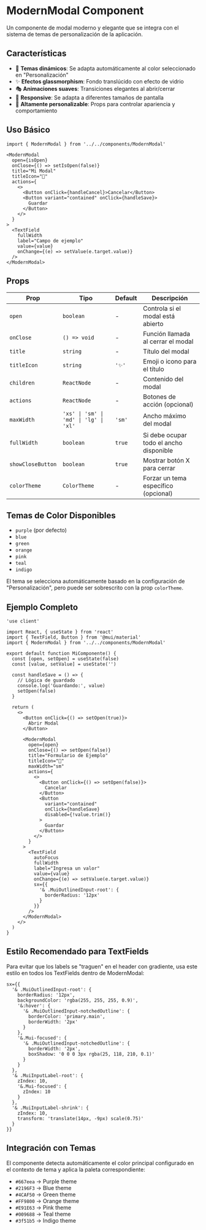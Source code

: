 # ModernModal Component

Un componente de modal moderno y elegante que se integra con el sistema de temas de personalización de la aplicación.

## Características

- 🎨 **Temas dinámicos**: Se adapta automáticamente al color seleccionado en "Personalización"
- ✨ **Efectos glassmorphism**: Fondo translúcido con efecto de vidrio
- 🎭 **Animaciones suaves**: Transiciones elegantes al abrir/cerrar
- 📱 **Responsive**: Se adapta a diferentes tamaños de pantalla
- 🔧 **Altamente personalizable**: Props para controlar apariencia y comportamiento

## Uso Básico

```tsx
import { ModernModal } from '../../components/ModernModal'

<ModernModal
  open={isOpen}
  onClose={() => setIsOpen(false)}
  title="Mi Modal"
  titleIcon="🎯"
  actions={
    <>
      <Button onClick={handleCancel}>Cancelar</Button>
      <Button variant="contained" onClick={handleSave}>
        Guardar
      </Button>
    </>
  }
>
  <TextField
    fullWidth
    label="Campo de ejemplo"
    value={value}
    onChange={(e) => setValue(e.target.value)}
  />
</ModernModal>
```

## Props

| Prop | Tipo | Default | Descripción |
|------|------|---------|-------------|
| `open` | `boolean` | - | Controla si el modal está abierto |
| `onClose` | `() => void` | - | Función llamada al cerrar el modal |
| `title` | `string` | - | Título del modal |
| `titleIcon` | `string` | `'✨'` | Emoji o icono para el título |
| `children` | `ReactNode` | - | Contenido del modal |
| `actions` | `ReactNode` | - | Botones de acción (opcional) |
| `maxWidth` | `'xs' \| 'sm' \| 'md' \| 'lg' \| 'xl'` | `'sm'` | Ancho máximo del modal |
| `fullWidth` | `boolean` | `true` | Si debe ocupar todo el ancho disponible |
| `showCloseButton` | `boolean` | `true` | Mostrar botón X para cerrar |
| `colorTheme` | `ColorTheme` | - | Forzar un tema específico (opcional) |

## Temas de Color Disponibles

- `purple` (por defecto)
- `blue`
- `green`
- `orange`
- `pink`
- `teal`
- `indigo`

El tema se selecciona automáticamente basado en la configuración de "Personalización", pero puede ser sobrescrito con la prop `colorTheme`.

## Ejemplo Completo

```tsx
'use client'

import React, { useState } from 'react'
import { TextField, Button } from '@mui/material'
import { ModernModal } from '../../components/ModernModal'

export default function MiComponente() {
  const [open, setOpen] = useState(false)
  const [value, setValue] = useState('')

  const handleSave = () => {
    // Lógica de guardado
    console.log('Guardando:', value)
    setOpen(false)
  }

  return (
    <>
      <Button onClick={() => setOpen(true)}>
        Abrir Modal
      </Button>

      <ModernModal
        open={open}
        onClose={() => setOpen(false)}
        title="Formulario de Ejemplo"
        titleIcon="📝"
        maxWidth="sm"
        actions={
          <>
            <Button onClick={() => setOpen(false)}>
              Cancelar
            </Button>
            <Button 
              variant="contained" 
              onClick={handleSave}
              disabled={!value.trim()}
            >
              Guardar
            </Button>
          </>
        }
      >
        <TextField
          autoFocus
          fullWidth
          label="Ingresa un valor"
          value={value}
          onChange={(e) => setValue(e.target.value)}
          sx={{
            '& .MuiOutlinedInput-root': {
              borderRadius: '12px'
            }
          }}
        />
      </ModernModal>
    </>
  )
}
```

## Estilo Recomendado para TextFields

Para evitar que los labels se "traguen" en el header con gradiente, usa este estilo en todos los TextFields dentro de ModernModal:

```tsx
sx={{
  '& .MuiOutlinedInput-root': {
    borderRadius: '12px',
    backgroundColor: 'rgba(255, 255, 255, 0.9)',
    '&:hover': {
      '& .MuiOutlinedInput-notchedOutline': {
        borderColor: 'primary.main',
        borderWidth: '2px'
      }
    },
    '&.Mui-focused': {
      '& .MuiOutlinedInput-notchedOutline': {
        borderWidth: '2px',
        boxShadow: '0 0 0 3px rgba(25, 118, 210, 0.1)'
      }
    }
  },
  '& .MuiInputLabel-root': {
    zIndex: 10,
    '&.Mui-focused': {
      zIndex: 10
    }
  },
  '& .MuiInputLabel-shrink': {
    zIndex: 10,
    transform: 'translate(14px, -9px) scale(0.75)'
  }
}}
```

## Integración con Temas

El componente detecta automáticamente el color principal configurado en el contexto de tema y aplica la paleta correspondiente:

- `#667eea` → Purple theme
- `#2196F3` → Blue theme  
- `#4CAF50` → Green theme
- `#FF9800` → Orange theme
- `#E91E63` → Pink theme
- `#009688` → Teal theme
- `#3f51b5` → Indigo theme
